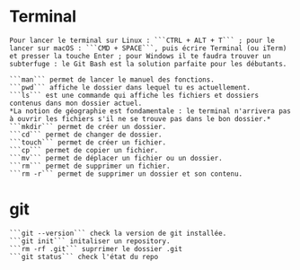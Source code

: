 
# Terminal

    Pour lancer le terminal sur Linux : ```CTRL + ALT + T``` ; pour le lancer sur macOS : ```CMD + SPACE```, puis écrire Terminal (ou iTerm) et presser la touche Enter ; pour Windows il te faudra trouver un subterfuge : le Git Bash est la solution parfaite pour les débutants.

    ```man``` permet de lancer le manuel des fonctions.
    ```pwd``` affiche le dossier dans lequel tu es actuellement.
    ```ls``` est une commande qui affiche les fichiers et dossiers contenus dans mon dossier actuel.
    *La notion de géographie est fondamentale : le terminal n'arrivera pas à ouvrir les fichiers s'il ne se trouve pas dans le bon dossier.*
    ```mkdir``` permet de créer un dossier.
    ```cd``` permet de changer de dossier.
    ```touch``` permet de créer un fichier.
    ```cp``` permet de copier un fichier.
    ```mv``` permet de déplacer un fichier ou un dossier.
    ```rm``` permet de supprimer un fichier.
    ```rm -r``` permet de supprimer un dossier et son contenu.

# git
    ```git --version``` check la version de git installée.
    ```git init``` initaliser un repository.
    ```rm -rf .git``` suprrimer le dossier .git
    ```git status``` check l'état du repo
    